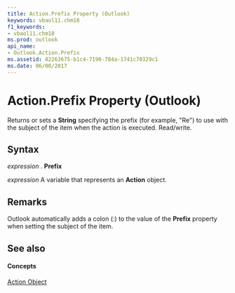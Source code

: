```yaml
---
title: Action.Prefix Property (Outlook)
keywords: vbaol11.chm18
f1_keywords:
- vbaol11.chm18
ms.prod: outlook
api_name:
- Outlook.Action.Prefix
ms.assetid: 82263675-b1c4-7190-784a-1741c70329c1
ms.date: 06/08/2017
---
```



# Action.Prefix Property (Outlook)

Returns or sets a **String** specifying the prefix (for example, "Re") to use with the subject of the item when the action is executed. Read/write.


## Syntax

 _expression_ . **Prefix**

 _expression_ A variable that represents an **Action** object.


## Remarks

Outlook automatically adds a colon (:) to the value of the **Prefix** property when setting the subject of the item.


## See also


#### Concepts


[Action Object](action-object-outlook.md)

